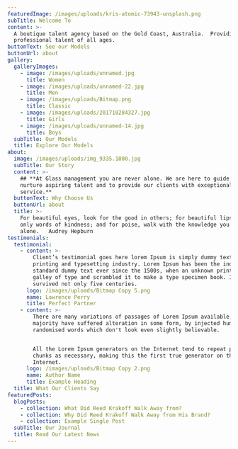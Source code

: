 ```yaml
---
featuredImage: /images/uploads/kris-atomic-73943-unsplash.png
subTitle: Welcome To
content: >-
  A boutique talent agency based on the Gold Coast, Australia.  Providing
  professional talent of all ages.
buttonText: See our Models
buttonUrl: about
gallery:
  galleryImages:
    - image: /images/uploads/unnamed.jpg
      title: Women
    - image: /images/uploads/unnamed-22.jpg
      title: Men
    - image: /images/uploads/Bitmap.png
      title: Classic
    - image: /images/uploads/201710284327.jpg
      title: Girls
    - image: /images/uploads/unnamed-14.jpg
      title: Boys
  subTitle: Our Models
  title: Explore Our Models
about:
  image: /images/uploads/img_9335.1800.jpg
  subTitle: Our Story
  content: >-
    ## **At Glass management you are never alone. We are here to guide and
    nurture aspiring talent and to provide our clients with exceptional
    service.**
  buttonText: Why Choose Us
  buttonUrl: about
  title: >-
    For beautiful eyes, look for the good in others; for beautiful lips, speak
    only words of kindness; and for poise, walk with the knowledge you are never
    alone.   Audrey Hepburn           
testimonials:
  testimonial:
    - content: >-
        Client’s testimonial goes here lorem Ipsum is simply dummy text of the
        printing and typesetting industry. Lorem Ipsum has been the industry's
        standard dummy text ever since the 1500s, when an unknown printer took a
        galley of type and scrambled it to make a type specimen book. It has
        survived not only five centuries.
      logo: /images/uploads/Bitmap Copy 5.png
      name: Lawrence Perry
      title: Perfect Partner
    - content: >-
        There are many variations of passages of Lorem Ipsum available, but the
        majority have suffered alteration in some form, by injected humour, or
        randomised words which don't look even slightly believable. 


        All the Lorem Ipsum generators on the Internet tend to repeat predefined
        chunks as necessary, making this the first true generator on the
        Internet.
      logo: /images/uploads/Bitmap Copy 2.png
      name: Author Name
      title: Example Heading
  title: What Our Clients Say
featuredPosts:
  blogPosts:
    - collection: What Did Reed Krakoff Walk Away from?
    - collection: Why Did Reed Krakoff Walk Away from His Brand?
    - collection: Example Single Post
  subTitle: Our Journal
  title: Read Our Latest News
---
```


